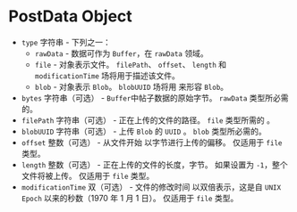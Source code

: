 # PostData Object

* `type` 字符串 - 下列之一：
  * `rawData` - 数据可作为 `Buffer`，在 `rawData` 领域。
  * `file` - 对象表示文件。 `filePath`、 `offset`、 `length` 和 `modificationTime` 场将用于描述该文件。
  * `blob` - 对象表示 `Blob`。 `blobUUID` 场将用 来形容 `Blob`。
* `bytes` 字符串（可选） - `Buffer`中帖子数据的原始字节。 `rawData` 类型所必需的。
* `filePath` 字符串（可选） - 正在上传的文件的路径。 `file` 类型所需的 。
* `blobUUID` 字符串（可选） - 上传 `Blob` 的 `UUID` 。 `blob` 类型所必需的。
* `offset` 整数（可选） - 从文件开始 以字节进行上传的偏移。 仅适用于 `file` 类型。
* `length` 整数（可选） - 正在上传的文件的长度，字节。 如果设置为 `-1`，整个文件将被上传。 仅适用于 `file` 类型。
* `modificationTime` 双（可选） - 文件的修改时间 以双倍表示，这是自 `UNIX Epoch` 以来的秒数（1970 年 1 月 1 日）。 仅适用于 `file` 类型。
